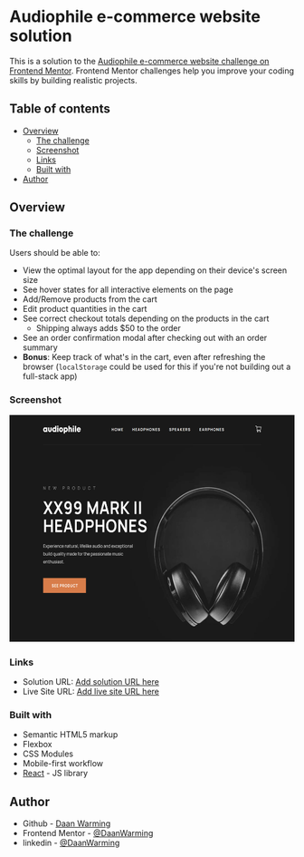 # Audiophile e-commerce website solution

This is a solution to the [Audiophile e-commerce website challenge on Frontend Mentor](https://www.frontendmentor.io/challenges/audiophile-ecommerce-website-C8cuSd_wx). Frontend Mentor challenges help you improve your coding skills by building realistic projects. 

## Table of contents

- [Overview](#overview)
  - [The challenge](#the-challenge)
  - [Screenshot](#screenshot)
  - [Links](#links)
  - [Built with](#built-with)
- [Author](#author)




## Overview

### The challenge

Users should be able to:

- View the optimal layout for the app depending on their device's screen size
- See hover states for all interactive elements on the page
- Add/Remove products from the cart
- Edit product quantities in the cart
- See correct checkout totals depending on the products in the cart
  - Shipping always adds $50 to the order
- See an order confirmation modal after checking out with an order summary
- **Bonus**: Keep track of what's in the cart, even after refreshing the browser (`localStorage` could be used for this if you're not building out a full-stack app)



### Screenshot
<img src="./src/assets/screen-shot.png" data-canonical-src="./src/assets/screen-shot.png" width="600" height="400" />



### Links

- Solution URL: [Add solution URL here](https://github.com/DaanWarming/Audiophile-e-commerce-website)
- Live Site URL: [Add live site URL here](https://daanwarming.github.io/Audiophile-e-commerce-website/)



### Built with

- Semantic HTML5 markup
- Flexbox
- CSS Modules
- Mobile-first workflow
- [React](https://reactjs.org/) - JS library


## Author

- Github - [Daan Warming](https://github.com/DaanWarming)
- Frontend Mentor - [@DaanWarming](https://www.frontendmentor.io/profile/DaanWarming)
- linkedin - [@DaanWarming](https://www.linkedin.com/in/daan-warming-613932175/)


